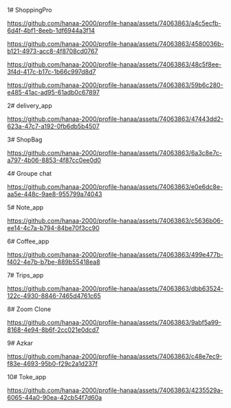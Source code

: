 1# ShoppingPro


https://github.com/hanaa-2000/profile-hanaa/assets/74063863/a4c5ecfb-6d4f-4bf1-8eeb-1df6944a3f14


https://github.com/hanaa-2000/profile-hanaa/assets/74063863/4580036b-b121-4973-acc8-4f8708cd0767


https://github.com/hanaa-2000/profile-hanaa/assets/74063863/48c5f8ee-3f4d-417c-b17c-1b66c997d8d7


https://github.com/hanaa-2000/profile-hanaa/assets/74063863/59b6c280-e485-41ac-ad95-61adb0c67897


2# delivery_app

https://github.com/hanaa-2000/profile-hanaa/assets/74063863/47443dd2-623a-47c7-a192-0fb6db5b4507


3# ShopBag

https://github.com/hanaa-2000/profile-hanaa/assets/74063863/6a3c8e7c-a797-4b06-8853-4f87cc0ee0d0


4# Groupe chat

https://github.com/hanaa-2000/profile-hanaa/assets/74063863/e0e6dc8e-aa5e-448c-9ae8-955799a74043

5# Note_app

https://github.com/hanaa-2000/profile-hanaa/assets/74063863/c5636b06-ee14-4c7a-b794-84be70f3cc90

6# Coffee_app

https://github.com/hanaa-2000/profile-hanaa/assets/74063863/499e477b-f402-4e7b-b7be-889b55418ea8


7# Trips_app

https://github.com/hanaa-2000/profile-hanaa/assets/74063863/dbb63524-122c-4930-8846-7465d4761c65

8# Zoom Clone

https://github.com/hanaa-2000/profile-hanaa/assets/74063863/9abf5a99-8168-4e94-8b6f-2cc021e0dcd7

9# Azkar 

https://github.com/hanaa-2000/profile-hanaa/assets/74063863/c48e7ec9-f83e-4693-95b0-f29c2a1d237f

10# Toke_app

https://github.com/hanaa-2000/profile-hanaa/assets/74063863/4235529a-6065-44a0-90ea-42cb54f7d60a




